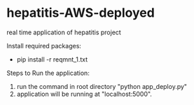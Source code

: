 # hepatitis-AWS-deployed
real time application of hepatitis project

Install required packages:
  - pip install -r reqmnt_1.txt
  
Steps to Run the application:
  1. run the command in root directory "python app_deploy.py"
  2. application will be running at "localhost:5000".
